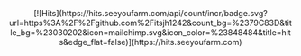 <div align = center>[![Hits](https://hits.seeyoufarm.com/api/count/incr/badge.svg?url=https%3A%2F%2Fgithub.com%2Fitsjh1242&count_bg=%2379C83D&title_bg=%23030202&icon=mailchimp.svg&icon_color=%23848484&title=hits&edge_flat=false)](https://hits.seeyoufarm.com)
</div>
